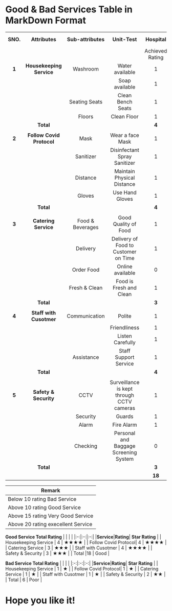 
# Good & Bad Services Table in MarkDown Format

| | | | | | | | |
|:-:|:-:|:-:|:-:|:-:|:-:|:-:|:-:|
|**SNO.**|**Attributes**|**Sub-attributes**|**Unit-Test**|**Hospital**| |**Indian Railways**| |
| | | | |Achieved Rating|Max. Rating|Achieved Rating|Max. Rating|
|**1**|**Housekeeping Service**|Washroom|Water available|1|1|1|1|
| | | |Soap available|1|1|0|1|
| | |Seating Seats|Clean Bench Seats|1|1|0|1|
| | |Floors|Clean Floor|1|1|0|1|
| |**Total**| | |**4**|**4**|**1**|**4**|
| | | | | | | | |
|**2**|**Follow Covid Protocol**|Mask|Wear a face Mask|1|1|1|1|
| | |Sanitizer|Disinfectant Spray Sanitizer|1|1|0|1|
| | |Distance|Maintain Physical Distance|1|1|0|1|
| | |Gloves|Use Hand Gloves|1|1|0|1|
| |**Total**| | |**4**|**4**|**1**|**4**|
| | | | | | | | |
|**3**|**Catering Service**|Food & Beverages|Good Quality of Food|1|1|0|1|
| | |Delivery|Delivery of Food to Customer on Time|1|1|0|1|
| | |Order Food|Online available|0|1|1|1|
| | |Fresh & Clean|Food is Fresh and Clean|1|1|0|1|
| |**Total**| | |**3**|**4**|**1**|**4**|
| | | | | | | | |
|**4**|**Staff with Cusotmer**|Communication |Polite|1|1|0|1|
| | ||Friendliness|1|1|0|1|
| | ||Listen Carefully|1 |1 |0 |1 |
| | |Assistance|Staff Support Service|1|1|1|1|
| |**Total**| | |**4**|**4**|**1**|**4**|
| | | | | | | | |
|**5**|**Safety & Security**|CCTV|Surveillance is kept through CCTV cameras|1|1|1|1|
| | |Security|Guards|1|1|0|1|
| | |Alarm|Fire Alarm|1|1|0|1|
| | |Checking |Personal and Baggage Screening System|0|1|1|1|
| |**Total**| | |**3**|**4**|**2**|**4**|
| | | | |**18**|**20**|**6**|**20**|

|Remark                            |
|----------------------------------|
|Below 10 rating Bad Service       |
|Above 10 rating Good Service      |
|Above 15 rating Very Good Service |
|Above 20 rating execellent Service|

**Good Service Total Rating**
| | | | 
|:-:|:-:|:-:|
|**Service**|**Rating**| **Star Rating** |
| Housekeeping Service | 4 | ★★★★ |
| Follow Covid Protocol| 4 | ★★★★ |
| Catering Service     | 3 | ★★★ |
| Staff with Cusotmer  | 4 | ★★★★ |
| Safety & Security    | 3 | ★★★ |
| Total                |18 | Good | 

**Bad Service Total Rating**
| | | | 
|:-:|:-:|:-:|
|**Service**|**Rating**| **Star Rating** |
| Housekeeping Service | 1 | ★ |
| Follow Covid Protocol| 1 | ★ |
| Catering Service     | 1 | ★ |
| Staff with Cusotmer  | 1 | ★ |
| Safety & Security    | 2 | ★★ |
| Total                | 6 | Poor |






# Hope you like it!





